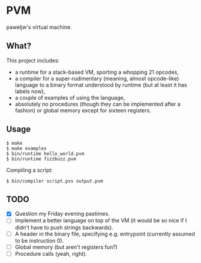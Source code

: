 # PVM

paweljw's virtual machine.

## What?

This project includes:

* a runtime for a stack-based VM, sporting a whopping 21 opcodes,
* a compiler for a super-rudimentary (meaning, almost opcode-like) language to a binary format understood by runtime (but at least it has labels now),
* a couple of examples of using the language,
* absolutely no procedures (though they can be implemented after a fashion) or global memory except for sixteen registers.

## Usage

```
$ make
$ make examples
$ bin/runtime hello_world.pvm
$ bin/runtime fizzbuzz.pvm
```

Compiling a script:

```
$ bin/compiler script.pvs output.pvm
```

## TODO

* [x] Question my Friday evening pastimes.
* [ ] Implement a better language on top of the VM (it would be so nice if I didn't have to push strings backwards).
* [ ] A header in the binary file, specifying e.g. entrypoint (currently assumed to be instruction 0).
* [ ] Global memory (but aren't registers fun?)
* [ ] Procedure calls (yeah, right).
